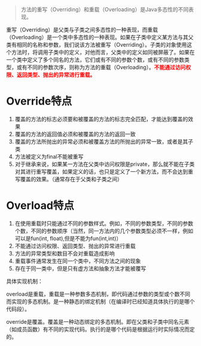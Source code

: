 > 方法的重写（Overriding）和重载（Overloading）是Java多态性的不同表现。

重写（Overriding）是父类与子类之间多态性的一种表现，而重载（Overloading）是一个类中多态性的一种表现。如果在子类中定义某方法与其父类有相同的名称和参数，我们说该方法被重写（Overriding）。子类的对象使用这个方法时，将调用子类中的定义，对他而言，父类中的定义如同被屏蔽了。如果在一个类中定义了多个同名的方法，它们或有不同的参数个数，或有不同的参数类型，或有不同的参数次序，则称为方法的重载（Overloading）。<font color=red>**不能通过访问权限、返回类型、抛出的异常进行重载。**</font>

# Override特点

1. 覆盖的方法的标志必须要和被覆盖的方法的标志完全匹配，才能达到覆盖的效果
2. 覆盖的方法的返回值必须和被覆盖的方法的返回一致
3. 覆盖的方法所抛出的异常必须和被覆盖方法的所抛出的异常一致，或者是其子类
4. 方法被定义为final不能被重写
5. 对于继承来说，如果某一方法在父类中访问权限是private，那么就不能在子类对其进行重写覆盖，如果定义的话，也只是定义了一个新方法，而不会达到重写覆盖的效果。（通常存在于父类和子类之间）

# Overload特点

1. 在使用重载时只能通过不同的参数样式。例如，不同的参数类型，不同的参数个数，不同的参数顺序（当然，同一方法内的几个参数类型必须不一样，例如可以是fun(int, float),但是不能为fun(int,int)）
2. 不能通过访问权限、返回类型、抛出的异常进行重载
3. 方法的异常类型和数目不会对重载造成影响
4. 重载事件通常发生在同一个类中，不同方法之间的现象
5. 存在于同一类中，但是只有虚方法和抽象方法才能被覆写

具体实现机制：

overload是重载，重载是一种参数多态机制，即代码通过参数的类型或个数不同而实现的多态机制。是一种静态的绑定机制（在编译时已经知道具体执行的是哪个代码段）。

override是覆盖。覆盖是一种动态绑定的多态机制。即在父类和子类中同名元素（如成员函数）有不同的实现代码。执行的是哪个代码是根据运行时实际情况而定的。

